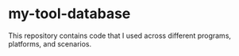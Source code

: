 # my-tool-database
This repository contains code that I used across different programs, platforms, and scenarios.
